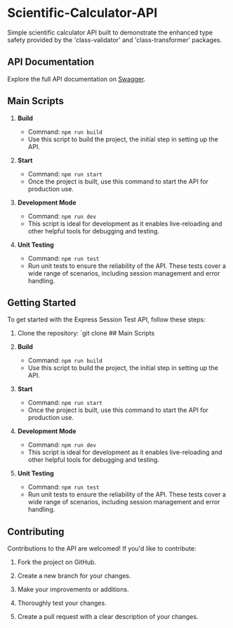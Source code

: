 # Scientific-Calculator-API
Simple scientific calculator API built to demonstrate the enhanced type safety provided by the 'class-validator' and 'class-transformer' packages.

## API Documentation
Explore the full API documentation on [Swagger](localhost:5000/docs).

## Main Scripts

1. **Build**

   - Command: `npm run build`
   - Use this script to build the project, the initial step in setting up the API.

2. **Start**

   - Command: `npm run start`
   - Once the project is built, use this command to start the API for production use.

3. **Development Mode**

   - Command: `npm run dev`
   - This script is ideal for development as it enables live-reloading and other helpful tools for debugging and testing.

4. **Unit Testing**
   - Command: `npm run test`
   - Run unit tests to ensure the reliability of the API. These tests cover a wide range of scenarios, including session management and error handling.


## Getting Started

To get started with the Express Session Test API, follow these steps:

1. Clone the repository: `git clone ## Main Scripts

1. **Build**

   - Command: `npm run build`
   - Use this script to build the project, the initial step in setting up the API.

2. **Start**

   - Command: `npm run start`
   - Once the project is built, use this command to start the API for production use.

3. **Development Mode**

   - Command: `npm run dev`
   - This script is ideal for development as it enables live-reloading and other helpful tools for debugging and testing.

4. **Unit Testing**
   - Command: `npm run test`
   - Run unit tests to ensure the reliability of the API. These tests cover a wide range of scenarios, including session management and error handling.

## Contributing

Contributions to the API are welcomed! If you'd like to contribute:

1. Fork the project on GitHub.

2. Create a new branch for your changes.

3. Make your improvements or additions.

4. Thoroughly test your changes.

5. Create a pull request with a clear description of your changes.
